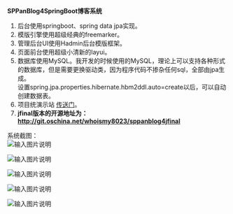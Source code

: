  **SPPanBlog4SpringBoot博客系统** 
1. 后台使用springboot、spring data jpa实现。
2. 模版引擎使用超级经典的freemarker。
3. 管理后台UI使用Hadmin后台模版框架。
4. 页面前台使用超级小清新的layui。
5. 数据库使用MySQL。我开发的时候使用的MySQL，理论上可以支持各种形式的数据库，但是需要更换驱动类，因为程序代码不掺杂任何sql，全部由jpa生成。  
设置spring.jpa.properties.hibernate.hbm2ddl.auto=create以后，可以自动创建数据表。
6. 项目统演示站 [传送门](http://www.whoismy8023.com:8080)。
7. **jfinal版本的开源地址为：http://git.oschina.net/whoismy8023/sppanblog4jfinal**

系统截图：  
![输入图片说明](http://git.oschina.net/uploads/images/2017/0411/205539_eee2b847_559378.png "在这里输入图片标题")

![输入图片说明](http://git.oschina.net/uploads/images/2017/0411/205603_bfca9484_559378.png "在这里输入图片标题")

![输入图片说明](http://git.oschina.net/uploads/images/2017/0411/205601_8719a026_559378.png "在这里输入图片标题")

![输入图片说明](http://git.oschina.net/uploads/images/2017/0411/205645_8a1b3a5b_559378.png "在这里输入图片标题")

![输入图片说明](http://git.oschina.net/uploads/images/2017/0411/205708_8f5db6e3_559378.png "在这里输入图片标题")

